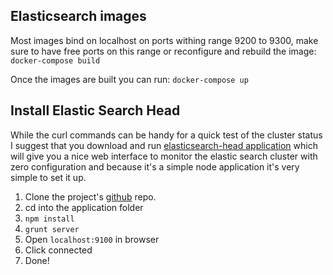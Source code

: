 ## Elasticsearch images

Most images bind on localhost on ports withing range 9200 to 9300, make sure
to have free ports on this range or reconfigure and rebuild the image: `docker-compose build`

Once the images are built you can run: `docker-compose up`

## Install Elastic Search Head

While the curl commands can be handy for a quick test of the cluster status I suggest 
that you download and run [elasticsearch-head application](https://github.com/mobz/elasticsearch-head) 
which will give you a nice web interface to monitor the elastic search cluster with zero 
configuration and because it's a simple node application it's very simple to set it up.

1. Clone the project's [github](https://github.com/mobz/elasticsearch-head) repo.
2. cd into the application folder
3. `npm install`
4. `grunt server`
5. Open `localhost:9100` in browser
6. Click connected
7. Done!